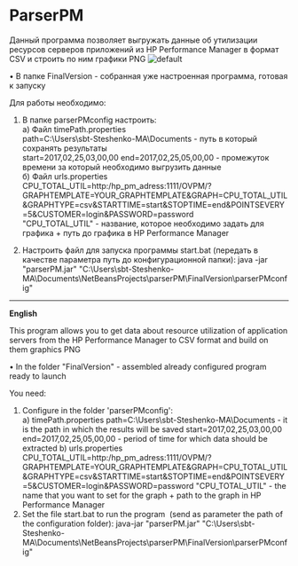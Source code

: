 # ParserPM

Данный программа позволяет выгружать данные об утилизации ресурсов серверов приложений из HP Performance Manager в формат CSV и строить по ним графики PNG
![default](https://cloud.githubusercontent.com/assets/13558216/24837369/6df91038-1d3b-11e7-93fc-4dfe05941db7.png)    

• В папке FinalVersion - собранная уже настроенная программа, готовая к запуску

Для работы необходимо:

1) В папке parserPMconfig настроить:    
а) Файл timePath.properties    
path=C:\\Users\\sbt-Steshenko-MA\\Documents - путь в который сохранять результаты     
start=2017,02,25,03,00,00 end=2017,02,25,05,00,00 - промежуток времени за который необходимо выгрузить данные    
б) Файл urls.properties    
CPU_TOTAL_UTIL=http:/hp_pm_adress:1111/OVPM/?GRAPHTEMPLATE=YOUR_GRAPHTEMPLATE&GRAPH=CPU_TOTAL_UTIL&GRAPHTYPE=csv&STARTTIME=start&STOPTIME=end&POINTSEVERY=5&CUSTOMER=login&PASSWORD=password     
"CPU_TOTAL_UTIL" - название, которое необходимо задать для графика + путь до графика в HP Performance Manager   

2) Настроить файл для запуска программы start.bat  (передать в качестве параметра путь до конфигурационной папки): java -jar "parserPM.jar" "C:\Users\sbt-Steshenko-MA\Documents\NetBeansProjects\parserPM\FinalVersion\parserPMconfig"  

________________________________
__English__

This program allows you to get data about resource utilization of application servers from the HP Performance Manager to CSV format and build on them graphics PNG    

• In the folder "FinalVersion" - assembled already configured program ready to launch   

You need:   

1) Configure in the folder 'parserPMconfig':   
a) timePath.properties path=C:\\Users\\sbt-Steshenko-MA\\Documents - it is the path in which the results will be saved    start=2017,02,25,03,00,00 end=2017,02,25,05,00,00 - period of time for which data should be extracted b) urls.properties CPU_TOTAL_UTIL=http:/hp_pm_adress:1111/OVPM/?GRAPHTEMPLATE=YOUR_GRAPHTEMPLATE&GRAPH=CPU_TOTAL_UTIL&GRAPHTYPE=csv&STARTTIME=start&STOPTIME=end&POINTSEVERY=5&CUSTOMER=login&PASSWORD=password "CPU_TOTAL_UTIL" - the name that you want to set for the graph + path to the graph in HP Performance Manager    
2) Set the file start.bat to run the program  (send as parameter the path of the configuration folder): java-jar "parserPM.jar"    "C:\Users\sbt-Steshenko-MA\Documents\NetBeansProjects\parserPM\FinalVersion\parserPMconfig"   
